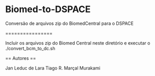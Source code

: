 Biomed-to-DSPACE
================

Conversão de arquivos zip do BiomedCentral para o DSPACE


================

Incluir os arquivos zip do Biomed Central neste diretório e executar o ./convert_bcm_to_dc.sh


== Autores ==

Jan Leduc de Lara
Tiago R. Marçal Murakami
